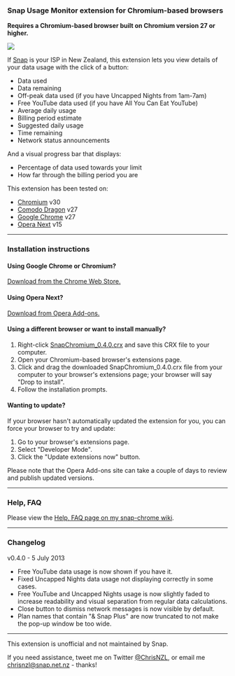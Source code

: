### Snap Usage Monitor extension for Chromium-based browsers

**Requires a Chromium-based browser built on Chromium version 27 or higher.**

![](http://iforce.co.nz/i/1ahpkr4f.rez.png)

If [Snap](http://www.snap.net.nz/) is your ISP in New Zealand, this extension lets you view details of your data usage with the click of a button:
* Data used
* Data remaining
* Off-peak data used (if you have Uncapped Nights from 1am-7am)
* Free YouTube data used (if you have All You Can Eat YouTube)
* Average daily usage
* Billing period estimate
* Suggested daily usage
* Time remaining
* Network status announcements

And a visual progress bar that displays:
* Percentage of data used towards your limit
* How far through the billing period you are

This extension has been tested on:
* [Chromium](https://download-chromium.appspot.com/) v30
* [Comodo Dragon](http://www.comodo.com/home/browsers-toolbars/browser.php) v27
* [Google Chrome](https://www.google.com/intl/en/chrome/browser/) v27
* [Opera Next](http://www.opera.com/developer/next) v15

---

### Installation instructions

#### Using Google Chrome or Chromium?

[Download from the Chrome Web Store.](https://chrome.google.com/webstore/detail/snap-usage-monitor/okffoefibimfmcddjbmbfnlbjdpjokkn)

#### Using Opera Next?

[Download from Opera Add-ons.](https://addons.opera.com/en/extensions/details/snap-usage-monitor/?display=en)

#### Using a different browser or want to install manually?

1. Right-click [SnapChromium_0.4.0.crx](https://github.com/ChrisNZL/snap-chromium/raw/master/releases/SnapChromium_0.4.0.crx) and save this CRX file to your computer.
2. Open your Chromium-based browser's extensions page.
3. Click and drag the downloaded SnapChromium_0.4.0.crx file from your computer to your browser's extensions page; your browser will say "Drop to install".
4. Follow the installation prompts.

#### Wanting to update?

If your browser hasn't automatically updated the extension for you, you can force your browser to try and update:

1. Go to your browser's extensions page.
2. Select "Developer Mode".
3. Click the "Update extensions now" button.

Please note that the Opera Add-ons site can take a couple of days to review and publish updated versions.

---

### Help, FAQ

Please view the [Help, FAQ page on my snap-chrome wiki](https://github.com/ChrisNZL/snap-chrome/wiki/Help,-FAQ).

---

### Changelog

v0.4.0 - 5 July 2013
* Free YouTube data usage is now shown if you have it.
* Fixed Uncapped Nights data usage not displaying correctly in some
cases.
* Free YouTube and Uncapped Nights usage is now slightly faded to
increase readability and visual separation from regular data
calculations.
* Close button to dismiss network messages is now visible by default.
* Plan names that contain "& Snap Plus" are now truncated to not make
the pop-up window be too wide.

---

This extension is unofficial and not maintained by Snap.

If you need assistance, tweet me on Twitter [@ChrisNZL](https://twitter.com/ChrisNZL), or email me chrisnzl@snap.net.nz - thanks!
